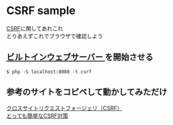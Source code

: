 # CSRF sample
[CSRF](https://qiita.com/bunty/private/61b5a83a40f32f7253a4#%E3%82%AF%E3%83%AD%E3%82%B9%E3%82%B5%E3%82%A4%E3%83%88%E3%83%AA%E3%82%AF%E3%82%A8%E3%82%B9%E3%83%88%E3%83%95%E3%82%A9%E3%83%BC%E3%82%B8%E3%82%A7%E3%83%AAcsrf)に関してあれこれ    
とりあえずこれでブラウザで確認しよう  

## [ビルトインウェブサーバー ](http://php.net/manual/ja/features.commandline.webserver.php)を開始させる

```
$ php -S localhost:8080 -t csrf
```

## 参考のサイトをコピペして動かしてみただけ
[クロスサイトリクエストフォージェリ（CSRF）](http://noumenon-th.net/programming/2016/02/03/csrf/)  
[とっても簡単なCSRF対策](https://qiita.com/mpyw/items/8f8989f8575159ce95fc)